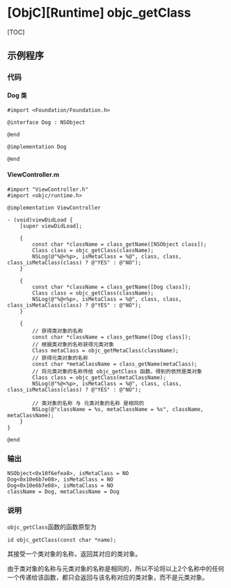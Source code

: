 # [ObjC][Runtime] objc_getClass

[TOC]

## 示例程序

### 代码

#### Dog 类

```objc
#import <Foundation/Foundation.h>

@interface Dog : NSObject

@end

@implementation Dog

@end
```

#### ViewController.m

```objc
#import "ViewController.h"
#import <objc/runtime.h>

@implementation ViewController

- (void)viewDidLoad {
    [super viewDidLoad];
    
    {
        const char *className = class_getName([NSObject class]);
        Class class = objc_getClass(className);
        NSLog(@"%@<%p>, isMetaClass = %@", class, class, class_isMetaClass(class) ? @"YES" : @"NO");
    }
    
    {
        const char *className = class_getName([Dog class]);
        Class class = objc_getClass(className);
        NSLog(@"%@<%p>, isMetaClass = %@", class, class, class_isMetaClass(class) ? @"YES" : @"NO");
    }
    
    {
        // 获得类对象的名称
        const char *className = class_getName([Dog class]);
        // 根据类对象的名称获得元类对象
        Class metaClass = objc_getMetaClass(className);
        // 获得元类对象的名称
        const char *metaClassName = class_getName(metaClass);
        // 将元类对象的名称传给 objc_getClass 函数，得到的依然是类对象
        Class class = objc_getClass(metaClassName);
        NSLog(@"%@<%p>, isMetaClass = %@", class, class, class_isMetaClass(class) ? @"YES" : @"NO");
        
        // 类对象的名称 与 元类对象的名称 是相同的
        NSLog(@"className = %s, metaClassName = %s", className, metaClassName);
    }
}

@end
```

###  输出

```console
NSObject<0x10f6efea8>, isMetaClass = NO
Dog<0x10e6b7e08>, isMetaClass = NO
Dog<0x10e6b7e08>, isMetaClass = NO
className = Dog, metaClassName = Dog
```

### 说明

`objc_getClass`函数的函数原型为

```objc
id objc_getClass(const char *name);
```

其接受一个类对象的名称，返回其对应的类对象。

由于类对象的名称与元类对象的名称是相同的，所以不论将以上2个名称中的任何一个传递给该函数，都只会返回与该名称对应的类对象，而不是元类对象。


